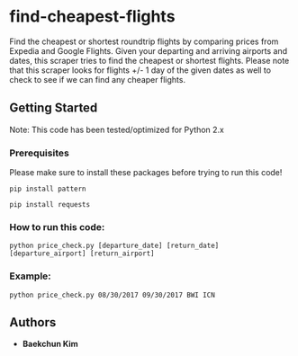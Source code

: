 # find-cheapest-flights

Find the cheapest or shortest roundtrip flights by comparing prices from Expedia and Google Flights. Given your departing and arriving airports and dates, this scraper tries to find the cheapest or shortest flights. Please note that this scraper looks for flights +/- 1 day of the given dates as well to check to see if we can find any cheaper flights.


## Getting Started

Note: This code has been tested/optimized for Python 2.x

### Prerequisites

Please make sure to install these packages before trying to run this code!

```
pip install pattern
```
```
pip install requests
```

### How to run this code:

```
python price_check.py [departure_date] [return_date] [departure_airport] [return_airport]
```

### Example:
```
python price_check.py 08/30/2017 09/30/2017 BWI ICN
```

## Authors

* **Baekchun Kim** 
